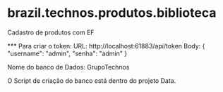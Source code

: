 # brazil.technos.produtos.biblioteca
Cadastro de produtos com EF

*** Para criar o token:
URL:
http://localhost:61883/api/token
Body:
{
    "username": "admin",
    "senha": "admin"
}

Nome do banco de Dados: GrupoTechnos

O Script de criação do banco está dentro do projeto Data.

